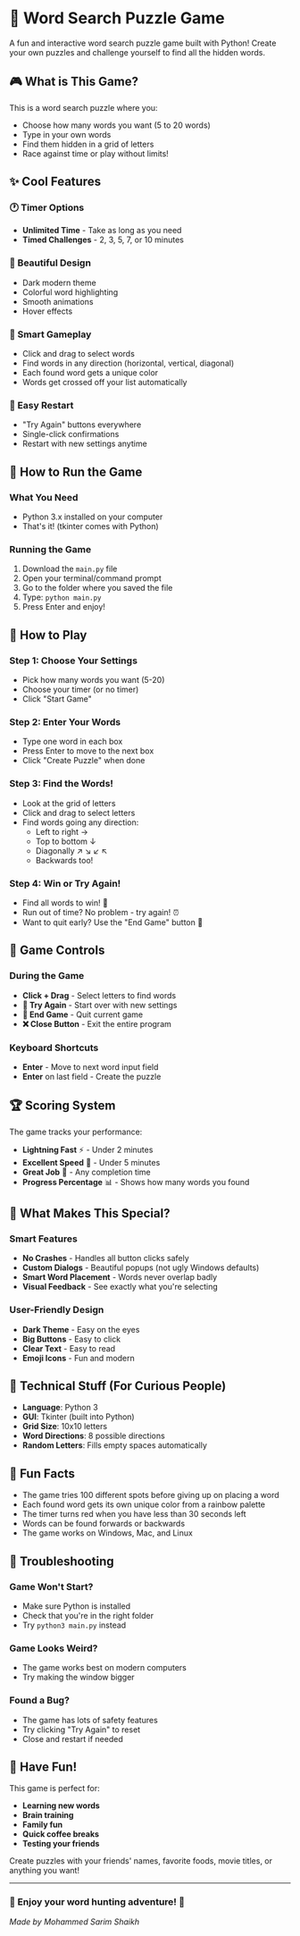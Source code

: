# 🎯 Word Search Puzzle Game

A fun and interactive word search puzzle game built with Python! Create your own puzzles and challenge yourself to find all the hidden words.

## 🎮 What is This Game?

This is a word search puzzle where you:
- Choose how many words you want (5 to 20 words)
- Type in your own words
- Find them hidden in a grid of letters
- Race against time or play without limits!

## ✨ Cool Features

### 🕐 Timer Options
- **Unlimited Time** - Take as long as you need
- **Timed Challenges** - 2, 3, 5, 7, or 10 minutes

### 🎨 Beautiful Design
- Dark modern theme
- Colorful word highlighting
- Smooth animations
- Hover effects

### 🎯 Smart Gameplay
- Click and drag to select words
- Find words in any direction (horizontal, vertical, diagonal)
- Each found word gets a unique color
- Words get crossed off your list automatically

### 🔄 Easy Restart
- "Try Again" buttons everywhere
- Single-click confirmations
- Restart with new settings anytime

## 🚀 How to Run the Game

### What You Need
- Python 3.x installed on your computer
- That's it! (tkinter comes with Python)

### Running the Game
1. Download the `main.py` file
2. Open your terminal/command prompt
3. Go to the folder where you saved the file
4. Type: `python main.py`
5. Press Enter and enjoy!

## 🎲 How to Play

### Step 1: Choose Your Settings
- Pick how many words you want (5-20)
- Choose your timer (or no timer)
- Click "Start Game"

### Step 2: Enter Your Words
- Type one word in each box
- Press Enter to move to the next box
- Click "Create Puzzle" when done

### Step 3: Find the Words!
- Look at the grid of letters
- Click and drag to select letters
- Find words going any direction:
  - Left to right →
  - Top to bottom ↓
  - Diagonally ↗ ↘ ↙ ↖
  - Backwards too!

### Step 4: Win or Try Again!
- Find all words to win! 🎉
- Run out of time? No problem - try again! ⏰
- Want to quit early? Use the "End Game" button 🚪

## 🎯 Game Controls

### During the Game
- **Click + Drag** - Select letters to find words
- **🔄 Try Again** - Start over with new settings
- **🚪 End Game** - Quit current game
- **❌ Close Button** - Exit the entire program

### Keyboard Shortcuts
- **Enter** - Move to next word input field
- **Enter** on last field - Create the puzzle

## 🏆 Scoring System

The game tracks your performance:
- **Lightning Fast** ⚡ - Under 2 minutes
- **Excellent Speed** 🚀 - Under 5 minutes  
- **Great Job** 🎯 - Any completion time
- **Progress Percentage** 📊 - Shows how many words you found

## 🎨 What Makes This Special?

### Smart Features
- **No Crashes** - Handles all button clicks safely
- **Custom Dialogs** - Beautiful popups (not ugly Windows defaults)
- **Smart Word Placement** - Words never overlap badly
- **Visual Feedback** - See exactly what you're selecting

### User-Friendly Design
- **Dark Theme** - Easy on the eyes
- **Big Buttons** - Easy to click
- **Clear Text** - Easy to read
- **Emoji Icons** - Fun and modern

## 🔧 Technical Stuff (For Curious People)

- **Language**: Python 3
- **GUI**: Tkinter (built into Python)
- **Grid Size**: 10x10 letters
- **Word Directions**: 8 possible directions
- **Random Letters**: Fills empty spaces automatically

## 🎪 Fun Facts

- The game tries 100 different spots before giving up on placing a word
- Each found word gets its own unique color from a rainbow palette
- The timer turns red when you have less than 30 seconds left
- Words can be found forwards or backwards
- The game works on Windows, Mac, and Linux

## 🐛 Troubleshooting

### Game Won't Start?
- Make sure Python is installed
- Check that you're in the right folder
- Try `python3 main.py` instead

### Game Looks Weird?
- The game works best on modern computers
- Try making the window bigger

### Found a Bug?
- The game has lots of safety features
- Try clicking "Try Again" to reset
- Close and restart if needed

## 🎉 Have Fun!

This game is perfect for:
- **Learning new words**
- **Brain training**
- **Family fun**
- **Quick coffee breaks**
- **Testing your friends**

Create puzzles with your friends' names, favorite foods, movie titles, or anything you want!

---

### 🌟 Enjoy your word hunting adventure! 🌟

*Made by Mohammed Sarim Shaikh*
